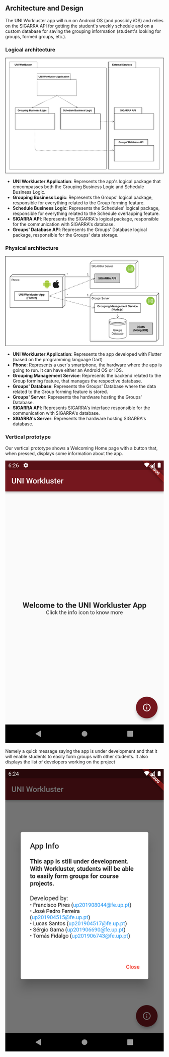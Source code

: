 
## Architecture and Design

The UNI Workluster app will run on Android OS (and possibly iOS) and relies on the SIGARRA API for getting the student's weekly schedule and on a custom database for saving the grouping information (student's looking for groups, formed groups, etc.).

### Logical architecture

![LogicalView](../images/LogicalArchitecture.png)

- **UNI Workluster Application**: Represents the app's logical package that emcompasses both the Grouping Business Logic and Schedule Business Logic.
- **Grouping Business Logic**: Represents the Groups' logical package, responsible for everything related to the Group forming feature.
- **Schedule Business Logic**: Represents the Schedules' logical package, responsible for everything related to the Schedule overlapping feature.
- **SIGARRA API**: Represents the SIGARRA's logical package, responsible for the communication with SIGARRA's database.
- **Groups' Database API**: Represents the Groups' Database logical package, responsible for the Groups' data storage.

### Physical architecture

![DeploymentView](../images/PhysicalArchitecture.png)

- **UNI Workluster Application**: Represents the app developed with Flutter (based on the programming language Dart)
- **Phone**: Represents a user's smartphone, the hardware where the app is going to run. It can have either an Android OS or IOS.
- **Grouping Management Service**: Represents the backend related to the Group forming feature, that manages the respective database.
- **Groups' Database**: Represents the Groups' Database where the data  related to the Group forming feature is stored.
- **Groups' Server**: Represents the hardware hosting the Groups' Database.
- **SIGARRA API**: Represents SIGARRA's interface responsible for the communication with SIGARRA's database.
- **SIGARRA's Server**: Represents the hardware hosting SIGARRA's database.

### Vertical prototype

Our vertical prototype shows a Welcoming Home page with a button that, when pressed, displays some information about the app.

![VerticalPrototype1](../images/VerticalPrototype1.png)

Namely a quick message saying the app is under development and that it will enable students to easily form groups with other students. It also displays the list of developers working on the project

![VerticalPrototype2](../images/VerticalPrototype2.png)


